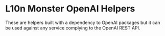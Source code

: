 # L10n Monster OpenAI Helpers

These are helpers built with a dependency to OpenAI packages but it can be used against any service complying to the OpenAI REST API.
